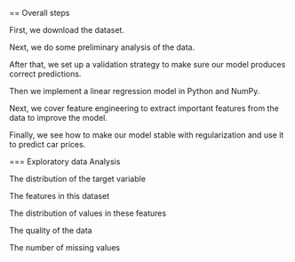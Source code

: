 == Overall steps 

First, we download the dataset.

Next, we do some preliminary analysis of the data.

After that, we set up a validation strategy to make sure our model produces correct predictions.

Then we implement a linear regression model in Python and NumPy.

Next, we cover feature engineering to extract important features from the data to improve the model.

Finally, we see how to make our model stable with regularization and use it to predict car prices.


=== Exploratory data Analysis

The distribution of the target variable

The features in this dataset

The distribution of values in these features

The quality of the data

The number of missing values
